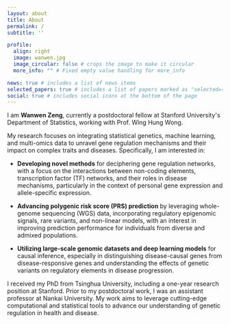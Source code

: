 ```yaml
---
layout: about
title: About
permalink: /
subtitle: ''

profile:
  align: right
  image: wanwen.jpg
  image_circular: false # crops the image to make it circular
  more_info: "" # Fixed empty value handling for more_info

news: true # includes a list of news items
selected_papers: true # includes a list of papers marked as "selected={true}"
social: true # includes social icons at the bottom of the page
---
```


I am **Wanwen Zeng**, currently a postdoctoral fellow at Stanford University's Department of Statistics, working with Prof. Wing Hung Wong.

My research focuses on integrating statistical genetics, machine learning, and multi-omics data to unravel gene regulation mechanisms and their impact on complex traits and diseases. Specifically, I am interested in:

- **Developing novel methods** for deciphering gene regulation networks, with a focus on the interactions between non-coding elements, transcription factor (TF) networks, and their roles in disease mechanisms, particularly in the context of personal gene expression and allele-specific expression.

- **Advancing polygenic risk score (PRS) prediction** by leveraging whole-genome sequencing (WGS) data, incorporating regulatory epigenomic signals, rare variants, and non-linear models, with an interest in improving prediction performance for individuals from diverse and admixed populations.

- **Utilizing large-scale genomic datasets and deep learning models** for causal inference, especially in distinguishing disease-causal genes from disease-responsive genes and understanding the effects of genetic variants on regulatory elements in disease progression.

I received my PhD from Tsinghua University, including a one-year research position at Stanford. Prior to my postdoctoral work, I was an assistant professor at Nankai University. My work aims to leverage cutting-edge computational and statistical tools to advance our understanding of genetic regulation in health and disease.

